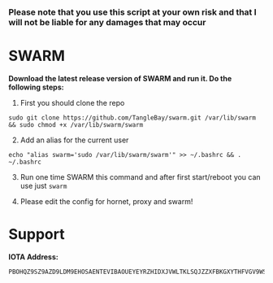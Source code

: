### Please note that you use this script at your own risk and that I will not be liable for any damages that may occur ###


# SWARM #

**Download the latest release version of SWARM and run it. Do the following steps:**

1. First you should clone the repo
```shell
sudo git clone https://github.com/TangleBay/swarm.git /var/lib/swarm && sudo chmod +x /var/lib/swarm/swarm
```
2. Add an alias for the current user
```shell
echo "alias swarm='sudo /var/lib/swarm/swarm'" >> ~/.bashrc && . ~/.bashrc
```
3. Run one time SWARM this command and after first start/reboot you can use just `swarm`

4. Please edit the config for hornet, proxy and swarm!


# Support

**IOTA Address:**
```
PBOHQZ9SZ9AZD9LDM9EHOSAENTEVIBAOUEYEYRZHIDXJVWLTKLSQJZZXFBKGXYTHFVGV9WSBPDGRILOX9SLKPOXRAA
```
